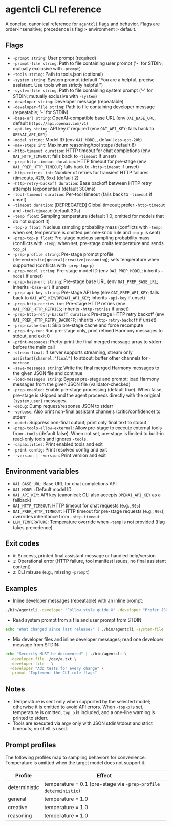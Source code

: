 # agentcli CLI reference

A concise, canonical reference for `agentcli` flags and behavior. Flags are order-insensitive; precedence is flag > environment > default.

## Flags

- `-prompt string`: User prompt (required)
- `-prompt-file string`: Path to file containing user prompt ('-' for STDIN; mutually exclusive with `-prompt`)
- `-tools string`: Path to tools.json (optional)
- `-system string`: System prompt (default "You are a helpful, precise assistant. Use tools when strictly helpful.")
- `-system-file string`: Path to file containing system prompt ('-' for STDIN; mutually exclusive with `-system`)
- `-developer string`: Developer message (repeatable)
- `-developer-file string`: Path to file containing developer message (repeatable; '-' for STDIN)
- `-base-url string`: OpenAI-compatible base URL (env `OAI_BASE_URL`, default `https://api.openai.com/v1`)
- `-api-key string`: API key if required (env `OAI_API_KEY`; falls back to `OPENAI_API_KEY`)
- `-model string`: Model ID (env `OAI_MODEL`, default `oss-gpt-20b`)
- `-max-steps int`: Maximum reasoning/tool steps (default 8)
- `-http-timeout duration`: HTTP timeout for chat completions (env `OAI_HTTP_TIMEOUT`; falls back to `-timeout` if unset)
- `-prep-http-timeout duration`: HTTP timeout for pre-stage (env `OAI_PREP_HTTP_TIMEOUT`; falls back to `-http-timeout` if unset)
- `-http-retries int`: Number of retries for transient HTTP failures (timeouts, 429, 5xx) (default 2)
- `-http-retry-backoff duration`: Base backoff between HTTP retry attempts (exponential) (default 300ms)
- `-tool-timeout duration`: Per-tool timeout (falls back to `-timeout` if unset)
- `-timeout duration`: [DEPRECATED] Global timeout; prefer `-http-timeout` and `-tool-timeout` (default 30s)
- `-temp float`: Sampling temperature (default 1.0; omitted for models that do not support it)
- `-top-p float`: Nucleus sampling probability mass (conflicts with `-temp`; when set, temperature is omitted per one‑knob rule and `top_p` is sent)
- `-prep-top-p float`: Pre-stage nucleus sampling probability mass (conflicts with `-temp`; when set, pre-stage omits temperature and sends `top_p`)
- `-prep-profile string`: Pre-stage prompt profile (`deterministic|general|creative|reasoning`); sets temperature when supported (conflicts with `-prep-top-p`)
- `-prep-model string`: Pre-stage model ID (env `OAI_PREP_MODEL`; inherits `-model` if unset)
- `-prep-base-url string`: Pre-stage base URL (env `OAI_PREP_BASE_URL`; inherits `-base-url` if unset)
- `-prep-api-key string`: Pre-stage API key (env `OAI_PREP_API_KEY`; falls back to `OAI_API_KEY`/`OPENAI_API_KEY`; inherits `-api-key` if unset)
- `-prep-http-retries int`: Pre-stage HTTP retries (env `OAI_PREP_HTTP_RETRIES`; inherits `-http-retries` if unset)
- `-prep-http-retry-backoff duration`: Pre-stage HTTP retry backoff (env `OAI_PREP_HTTP_RETRY_BACKOFF`; inherits `-http-retry-backoff` if unset)
- `-prep-cache-bust`: Skip pre-stage cache and force recompute
- `-prep-dry-run`: Run pre-stage only, print refined Harmony messages to stdout, and exit 0
- `-print-messages`: Pretty-print the final merged message array to stderr before the main call
- `-stream-final`: If server supports streaming, stream only `assistant{channel:"final"}` to stdout; buffer other channels for `-verbose`
- `-save-messages string`: Write the final merged Harmony messages to the given JSON file and continue
- `-load-messages string`: Bypass pre-stage and prompt; load Harmony messages from the given JSON file (validator-checked)
- `-prep-enabled`: Enable pre-stage processing (default true). When false, pre-stage is skipped and the agent proceeds directly with the original `{system,user}` messages.
- `-debug`: Dump request/response JSON to stderr
- `-verbose`: Also print non-final assistant channels (critic/confidence) to stderr
- `-quiet`: Suppress non-final output; print only final text to stdout
- `-prep-tools-allow-external`: Allow pre-stage to execute external tools from `-tools` (default false). When not set, pre-stage is limited to built-in read-only tools and ignores `-tools`.
- `-capabilities`: Print enabled tools and exit
- `-print-config`: Print resolved config and exit
- `--version | -version`: Print version and exit

## Environment variables

- `OAI_BASE_URL`: Base URL for chat completions API
- `OAI_MODEL`: Default model ID
- `OAI_API_KEY`: API key (canonical; CLI also accepts `OPENAI_API_KEY` as a fallback)
- `OAI_HTTP_TIMEOUT`: HTTP timeout for chat requests (e.g., `90s`)
- `OAI_PREP_HTTP_TIMEOUT`: HTTP timeout for pre-stage requests (e.g., `90s`); overrides inheritance from `-http-timeout`
- `LLM_TEMPERATURE`: Temperature override when `-temp` is not provided (flag takes precedence)

## Exit codes

- `0`: Success, printed final assistant message or handled help/version
- `1`: Operational error (HTTP failure, tool manifest issues, no final assistant content)
- `2`: CLI misuse (e.g., missing `-prompt`)

## Examples

- Inline developer messages (repeatable) with an inline prompt:

```bash
./bin/agentcli -developer "Follow style guide X" -developer "Prefer JSON outputs" -prompt "Summarize the repo"
```

- Read system prompt from a file and user prompt from STDIN:

```bash
echo "What changed since last release?" | ./bin/agentcli -system-file ./system.txt -prompt-file -
```

- Mix developer files and inline developer messages; read one developer message from STDIN:

```bash
echo "Security MUST be documented" | ./bin/agentcli \
  -developer-file ./dev/a.txt \
  -developer-file - \
  -developer "Add tests for every change" \
  -prompt "Implement the CLI role flags"
```

## Notes

- Temperature is sent only when supported by the selected model; otherwise it is omitted to avoid API errors. When `-top-p` is set, temperature is omitted, `top_p` is included, and a one-line warning is printed to stderr.
- Tools are executed via argv only with JSON stdin/stdout and strict timeouts; no shell is used.

## Prompt profiles

The following profiles map to sampling behaviors for convenience. Temperature is omitted when the target model does not support it.

| Profile | Effect |
|---|---|
| deterministic | temperature = 0.1 (pre-stage via `-prep-profile deterministic`) |
| general | temperature = 1.0 |
| creative | temperature = 1.0 |
| reasoning | temperature = 1.0 |

